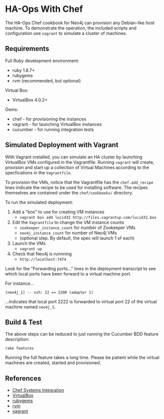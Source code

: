 HA-Ops With Chef
================

The HA-Ops Chef cookbook for Neo4j can provision any Debian-like host 
machine. To demonstrate the operation, the included scripts and
configuration use `vagrant` to simulate a cluster of machines.

Requirements
------------

Full Ruby development environment:

* ruby 1.8.7+
* rubygems 
* rvm (recommended, but optional)

Virtual Box:

* VirtualBox 4.0.2+

Gems:

* chef - for provisioning the instances
* vagrant - for launching VirtualBox instances
* cucumber - for running integration tests

Simulated Deployment with Vagrant
---------------------------------

With Vagrant installed, you can simulate an HA cluster by launching
VirtualBox VMs configured in the Vagrantfile. Running `vagrant` will
create, provision and start up a collection of Virtual Machines 
according to the specfications in the `Vagrantfile`.

To provision the VMs, notice that the Vagrantfile has the `chef.add_recipe`
lines indicate the recipe to be used for installing software. The recipes
themselves are contained under the `chef/cookbooks/` directory.

To run the simulated deployment:

1. Add a "box" to use for creating VM instances
   * `vagrant box add lucid32 http://files.vagrantup.com/lucid32.box`
2. Edit the `Vagrantfile` to change the VM instance counts
   * `zookeeper_instance_count` for number of Zookeeper VMs
   * `neo4j_instance_count` for number of Neo4j VMs
   * (optional step. By default, the spec will launch 1 of each)
3. Launch the VMs
   * `vagrant up`
4. Check that Neo4j is runnning
   * `http://localhost:7474`

Look for the "Forwarding ports..." lines in the deployment transcript
to see which local ports have been forward to a virtual machine port.

For instance...

    [neo4j_1] -- ssh: 22 => 2200 (adapter 1)

...indicates that local port 2222 is forwarded to virtual port 22
of the virtual machine named `neo4j_1`.

Build & Test
------------

The above steps can be reduced to just running the Cucumber BDD
feature description:

`rake features`

Running the full feature takes a long time. Please be patient while
the virtual machines are created, started and provisioned.


References
----------

* [Chef Systems Integration](http://www.opscode.com/chef)
* [VirtualBox](http://www.virtualbox.org/)
* [rubygems](http://rubygems.org/)
* [rvm](http://rvm.beginrescueend.com/)
* [vagrant](http://vagrantup.com/)

